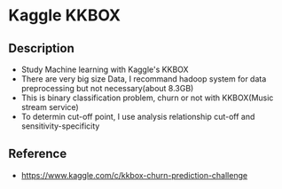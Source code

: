 # Kaggle KKBOX

## Description
* Study Machine learning with Kaggle's KKBOX
* There are very big size Data, I recommand hadoop system for data preprocessing but not necessary(about 8.3GB)
* This is binary classification problem, churn or not with KKBOX(Music stream service)
* To determin cut-off point, I use analysis relationship cut-off and sensitivity-specificity

## Reference
* https://www.kaggle.com/c/kkbox-churn-prediction-challenge
